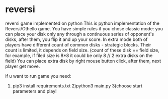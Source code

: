 # reversi
reversi game implemented on python
This is python implementation of the Reversi/Othello game.
You have simple rules if you chose classic mode: you can place
your disk only any through a continuous series of opponent's disks,
after them, you flip it and up your score. In extra mode both of players
have different count of common disks - strategic blocks. Their count is
limited, it depends on field size. (count of these disk == field size, for example, if filed size is 8*8
it could be only 8 // 2 extra disks on the field)
You can place extra disk by right mouse button click, after them, next player get move.

if u want to run game you need:
1) pip3 install requirements.txt
2)python3 main.py
3)choose start parameters and play!
